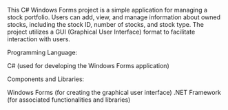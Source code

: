 This C# Windows Forms project is a simple application for managing a stock portfolio. 
Users can add, view, and manage information about owned stocks, including the stock ID, number of stocks, and stock type. 
The project utilizes a GUI (Graphical User Interface) format to facilitate interaction with users.

Programming Language:

C# (used for developing the Windows Forms application)

Components and Libraries:

Windows Forms (for creating the graphical user interface)
.NET Framework (for associated functionalities and libraries)
